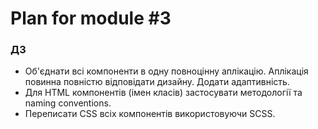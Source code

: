 # Plan for module #3
### ДЗ
  - Об'єднати всі компоненти в одну повноцінну аплікацію. Аплікація повинна повністю відповідати дизайну. Додати адаптивність.
  - Для HTML компонентів (імен класів) застосувати методології та naming conventions.
  - Переписати CSS всіх компонентів використовуючи SCSS.
